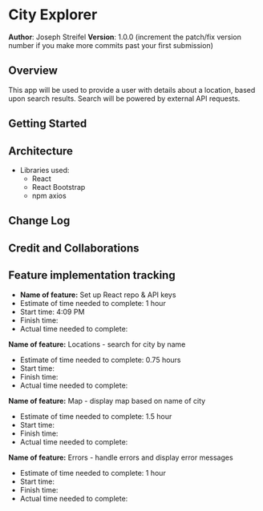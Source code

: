 # City Explorer

**Author**: Joseph Streifel
**Version**: 1.0.0 (increment the patch/fix version number if you make more commits past your first submission)

## Overview

This app will be used to provide a user with details about a location, based upon search results. Search will be powered by external API requests.

## Getting Started
<!-- What are the steps that a user must take in order to build this app on their own machine and get it running? -->

## Architecture
<!-- Provide a detailed description of the application design. What technologies (languages, libraries, etc) you're using, and any other relevant design information. -->
* Libraries used:
  * React
  * React Bootstrap
  * npm axios

## Change Log
<!-- Use this area to document the iterative changes made to your application as each feature is successfully implemented. Use time stamps. Here's an example:

01-01-2001 4:59pm - Application now has a fully-functional express server, with a GET route for the location resource. -->

## Credit and Collaborations
<!-- Give credit (and a link) to other people or resources that helped you build this application. -->

## Feature implementation tracking

* **Name of feature:** Set up React repo & API keys
* Estimate of time needed to complete: 1 hour
* Start time: 4:09 PM
* Finish time:
* Actual time needed to complete: 

 **Name of feature:** Locations - search for city by name
* Estimate of time needed to complete: 0.75 hours
* Start time:
* Finish time:
* Actual time needed to complete: 

 **Name of feature:** Map - display map based on name of city
* Estimate of time needed to complete: 1.5 hour
* Start time:
* Finish time:
* Actual time needed to complete: 

 **Name of feature:** Errors - handle errors and display error messages
* Estimate of time needed to complete: 1 hour
* Start time:
* Finish time:
* Actual time needed to complete: 
